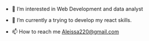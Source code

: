 
- 👀 I’m interested in Web Development and data analyst 
- 🌱 I’m currently a trying to develop my react skills.

- 📫 How to reach me Aleissa220@gmail.com

<!---
AleissaDj/AleissaDj is a ✨ special ✨ repository because its `README.md` (this file) appears on your GitHub profile.
You can click the Preview link to take a look at your changes.
--->


